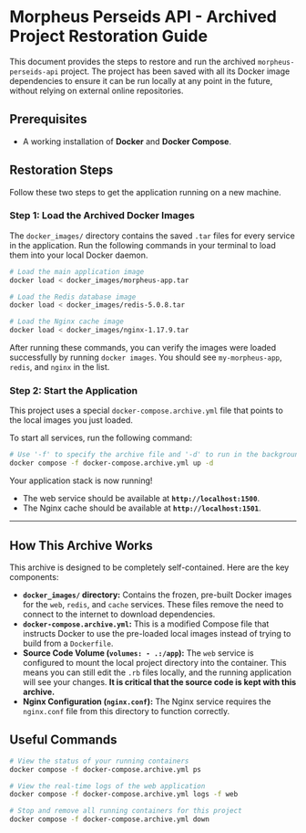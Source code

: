 # Morpheus Perseids API - Archived Project Restoration Guide

This document provides the steps to restore and run the archived `morpheus-perseids-api` project. The project has been saved with all its Docker image dependencies to ensure it can be run locally at any point in the future, without relying on external online repositories.

## Prerequisites

- A working installation of **Docker** and **Docker Compose**.

## Restoration Steps

Follow these two steps to get the application running on a new machine.

### Step 1: Load the Archived Docker Images

The `docker_images/` directory contains the saved `.tar` files for every service in the application. Run the following commands in your terminal to load them into your local Docker daemon.

```bash
# Load the main application image
docker load < docker_images/morpheus-app.tar

# Load the Redis database image
docker load < docker_images/redis-5.0.8.tar

# Load the Nginx cache image
docker load < docker_images/nginx-1.17.9.tar
```

After running these commands, you can verify the images were loaded successfully by running `docker images`. You should see `my-morpheus-app`, `redis`, and `nginx` in the list.

### Step 2: Start the Application

This project uses a special `docker-compose.archive.yml` file that points to the local images you just loaded.

To start all services, run the following command:

```bash
# Use '-f' to specify the archive file and '-d' to run in the background
docker compose -f docker-compose.archive.yml up -d
```

Your application stack is now running!
*   The web service should be available at **`http://localhost:1500`**.
*   The Nginx cache should be available at **`http://localhost:1501`**.

---

## How This Archive Works

This archive is designed to be completely self-contained. Here are the key components:

*   **`docker_images/` directory:** Contains the frozen, pre-built Docker images for the `web`, `redis`, and `cache` services. These files remove the need to connect to the internet to download dependencies.
*   **`docker-compose.archive.yml`:** This is a modified Compose file that instructs Docker to use the pre-loaded local images instead of trying to build from a `Dockerfile`.
*   **Source Code Volume (`volumes: - .:/app`):** The `web` service is configured to mount the local project directory into the container. This means you can still edit the `.rb` files locally, and the running application will see your changes. **It is critical that the source code is kept with this archive.**
*   **Nginx Configuration (`nginx.conf`):** The Nginx service requires the `nginx.conf` file from this directory to function correctly.

## Useful Commands

```bash
# View the status of your running containers
docker compose -f docker-compose.archive.yml ps

# View the real-time logs of the web application
docker compose -f docker-compose.archive.yml logs -f web

# Stop and remove all running containers for this project
docker compose -f docker-compose.archive.yml down
```